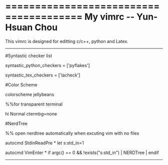 =======================================
My vimrc  -- Yun-Hsuan Chou
=======================================

This vimrc is designed for editting c/c++, python and Latex.

-----------------------------------------


#Syntastic checker list 

syntastic_python_checkers = ['pyflakes']

syntastic_tex_checkers = ['lacheck']

#Color Scheme    

colorscheme jellybeans

%%for transparent terminal

hi Normal ctermbg=none 

#NerdTree    

%% open nerdtree automatically when excuting vim with no files

autocmd StdinReadPre * let s:std_in=1

autocmd VimEnter * if argc() == 0 && !exists("s:std_in") | NERDTree | endif

-----------------------------------------
